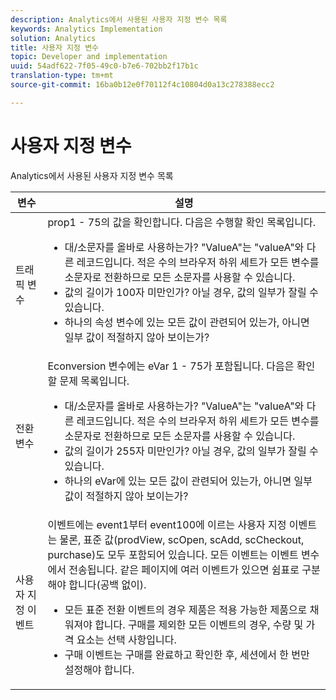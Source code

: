 ```yaml
---
description: Analytics에서 사용된 사용자 지정 변수 목록
keywords: Analytics Implementation
solution: Analytics
title: 사용자 지정 변수
topic: Developer and implementation
uuid: 54adf622-7f05-49c0-b7e6-702bb2f17b1c
translation-type: tm+mt
source-git-commit: 16ba0b12e0f70112f4c10804d0a13c278388ecc2

---
```



# 사용자 지정 변수

Analytics에서 사용된 사용자 지정 변수 목록

<table id="table_E8C7871F63F648A59644638FB56BD0E1"> 
 <thead> 
  <tr> 
   <th class="entry"> 변수 </th> 
   <th class="entry"> 설명 </th> 
  </tr> 
 </thead>
 <tbody> 
  <tr> 
   <td> 트래픽 변수 </td> 
   <td> prop1 - 75의 값을 확인합니다. 다음은 수행할 확인 목록입니다.
    <ul id="ul_0EE2D50BA90F4F21BD63268A5082F980"> 
     <li id="li_A6E4D66E8A03400491A26A08E4945908">대/소문자를 올바로 사용하는가? "ValueA"는 "valueA"와 다른 레코드입니다. 적은 수의 브라우저 하위 세트가 모든 변수를 소문자로 전환하므로 모든 소문자를 사용할 수 있습니다. </li> 
     <li id="li_65CBFB908E7B4ED5AF9518FE5B58D4E2">값의 길이가 100자 미만인가? 아닐 경우, 값의 일부가 잘릴 수 있습니다. </li> 
     <li id="li_CC506D114AFE44699D89AB84BBCCEBFC"> 하나의 속성 변수에 있는 모든 값이 관련되어 있는가, 아니면 일부 값이 적절하지 않아 보이는가? </li> 
    </ul> </td> 
  </tr> 
  <tr> 
   <td> 전환 변수 </td> 
   <td> <span class="wintitle">Econversion</span> 변수에는 eVar 1 - 75가 포함됩니다. 다음은 확인할 문제 목록입니다.
    <ul id="ul_CA10C5B9F24B4C49A64CA84A9DCE8E63"> 
     <li id="li_8CCD92F3AD5E49EBA91C9B008DA47016">대/소문자를 올바로 사용하는가? "ValueA"는 "valueA"와 다른 레코드입니다. 적은 수의 브라우저 하위 세트가 모든 변수를 소문자로 전환하므로 모든 소문자를 사용할 수 있습니다. </li> 
     <li id="li_5B6FDEDB2C32409AA59D6BB0DF2346CB">값의 길이가 255자 미만인가? 아닐 경우, 값의 일부가 잘릴 수 있습니다. </li> 
     <li id="li_C31AFBAC99D84E96A1244E795CE7765D">하나의 eVar에 있는 모든 값이 관련되어 있는가, 아니면 일부 값이 적절하지 않아 보이는가? </li> 
    </ul> </td> 
  </tr> 
  <tr> 
   <td> 사용자 지정 이벤트 </td> 
   <td> 이벤트에는 event1부터 event100에 이르는 사용자 지정 이벤트는 물론, 표준 값(<span class="wintitle">prodView</span>, <span class="wintitle">scOpen</span>, <span class="wintitle">scAdd</span>, <span class="wintitle">scCheckout</span>, <span class="wintitle">purchase</span>)도 모두 포함되어 있습니다. 모든 이벤트는 이벤트 변수에서 전송됩니다. 같은 페이지에 여러 이벤트가 있으면 쉼표로 구분해야 합니다(공백 없이).
    <ul id="ul_2213CC9DE892433FAF6FC1F5A2B841B4"> 
     <li id="li_15E31A9FF1654DFA93C158F422B9EAE3">모든 표준 전환 이벤트의 경우 제품은 적용 가능한 제품으로 채워져야 합니다. 구매를 제외한 모든 이벤트의 경우, 수량 및 가격 요소는 선택 사항입니다. </li> 
     <li id="li_03ED9AAC45DA47A58AB482E2CEBF5108"><span class="wintitle">구매</span> 이벤트는 구매를 완료하고 확인한 후, 세션에서 한 번만 설정해야 합니다. </li> 
    </ul> </td> 
  </tr> 
 </tbody> 
</table>


